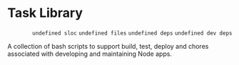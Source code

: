 # Task Library

<p align="right"><code>undefined sloc</code>&nbsp;<code>undefined files</code>&nbsp;<code>undefined deps</code>&nbsp;<code>undefined dev deps</code></p>

A collection of bash scripts to support build, test, deploy and chores associated with developing and maintaining Node apps.

<br />

<!-- START doctoc -->
<!-- END doctoc -->
